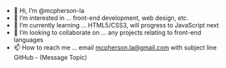 - 👋 Hi, I’m @mcpherson-la
- 👀 I’m interested in ... front-end development, web design, etc.
- 🌱 I’m currently learning ... HTML5/CSS3, will progress to JavaScript next
- 💞️ I’m looking to collaborate on ... any projects relating to front-end languages
- 📫 How to reach me ... email mcpherson.la@gmail.com with subject line GitHub - (Message Topic)

<!---
mcpherson-la/mcpherson-la is a ✨ special ✨ repository because its `README.md` (this file) appears on your GitHub profile.
You can click the Preview link to take a look at your changes.
--->
